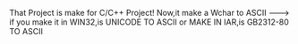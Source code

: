 
That Project is make for C/C++ Project!
Now,it make a Wchar to ASCII ---> 
if you make it in WIN32,is UNICODE TO ASCII 
or MAKE IN IAR,is GB2312-80 TO ASCII
